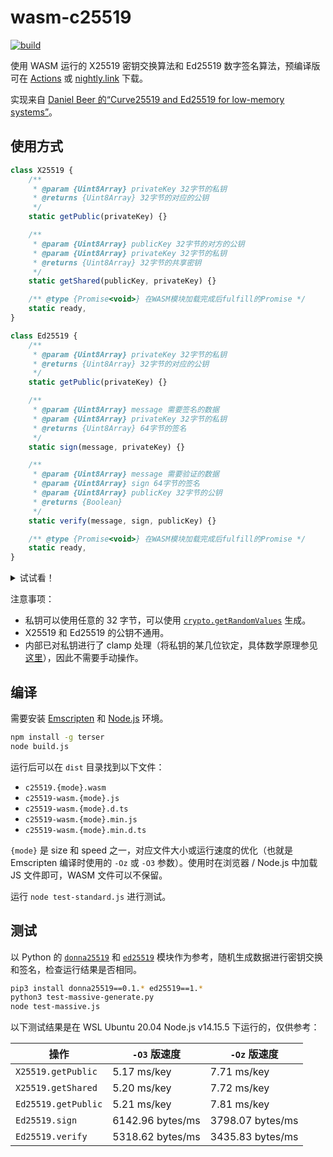 # wasm-c25519

[![build](https://github.com/TransparentLC/wasm-c25519/actions/workflows/build.yml/badge.svg)](https://github.com/TransparentLC/wasm-c25519/actions/workflows/build.yml)

使用 WASM 运行的 X25519 密钥交换算法和 Ed25519 数字签名算法，预编译版可在 [Actions](https://github.com/TransparentLC/wasm-c25519/actions/workflows/build.yml) 或 [nightly.link](https://nightly.link/TransparentLC/wasm-c25519/workflows/build/master/wasm-c25519) 下载。

实现来自 [Daniel Beer 的“Curve25519 and Ed25519 for low-memory systems”](https://www.dlbeer.co.nz/oss/c25519.html)。

## 使用方式

```js
class X25519 {
    /**
     * @param {Uint8Array} privateKey 32字节的私钥
     * @returns {Uint8Array} 32字节的对应的公钥
     */
    static getPublic(privateKey) {}

    /**
     * @param {Uint8Array} publicKey 32字节的对方的公钥
     * @param {Uint8Array} privateKey 32字节的私钥
     * @returns {Uint8Array} 32字节的共享密钥
     */
    static getShared(publicKey, privateKey) {}

    /** @type {Promise<void>} 在WASM模块加载完成后fulfill的Promise */
    static ready,
}

class Ed25519 {
    /**
     * @param {Uint8Array} privateKey 32字节的私钥
     * @returns {Uint8Array} 32字节的对应的公钥
     */
    static getPublic(privateKey) {}

    /**
     * @param {Uint8Array} message 需要签名的数据
     * @param {Uint8Array} privateKey 32字节的私钥
     * @returns {Uint8Array} 64字节的签名
     */
    static sign(message, privateKey) {}

    /**
     * @param {Uint8Array} message 需要验证的数据
     * @param {Uint8Array} sign 64字节的签名
     * @param {Uint8Array} publicKey 32字节的公钥
     * @returns {Boolean}
     */
    static verify(message, sign, publicKey) {}

    /** @type {Promise<void>} 在WASM模块加载完成后fulfill的Promise */
    static ready,
}

```
<details>

<summary>试试看！</summary>

```js
// 在浏览器中加载时，名称为X25519和Ed25519
const { X25519, Ed25519 } = require('./dist/c25519-wasm.speed.min.js');

(async () => {

// 等待WASM模块异步加载完成
// 也可以使用X25519.ready.then(() => {...})
await Promise.all([X25519.ready, Ed25519.ready]);

// 以下的测试向量来自 https://datatracker.ietf.org/doc/html/rfc7748.html#section-6.1

// 双方各自的私钥
const privateA = new Uint8Array([
    0x77, 0x07, 0x6d, 0x0a, 0x73, 0x18, 0xa5, 0x7d,
    0x3c, 0x16, 0xc1, 0x72, 0x51, 0xb2, 0x66, 0x45,
    0xdf, 0x4c, 0x2f, 0x87, 0xeb, 0xc0, 0x99, 0x2a,
    0xb1, 0x77, 0xfb, 0xa5, 0x1d, 0xb9, 0x2c, 0x2a,
]);
const privateB = new Uint8Array([
    0x5d, 0xab, 0x08, 0x7e, 0x62, 0x4a, 0x8a, 0x4b,
    0x79, 0xe1, 0x7f, 0x8b, 0x83, 0x80, 0x0e, 0xe6,
    0x6f, 0x3b, 0xb1, 0x29, 0x26, 0x18, 0xb6, 0xfd,
    0x1c, 0x2f, 0x8b, 0x27, 0xff, 0x88, 0xe0, 0xeb,
]);
// 从私钥产生公钥
const publicA = X25519.getPublic(privateA);
const publicB = X25519.getPublic(privateB);
// 收到对方的公钥后得到相同的共享密钥
const sharedA = X25519.getShared(privateA, publicB);
const sharedB = X25519.getShared(privateB, publicA);
// Uint8Array(32) [74, 93, 157, 91, ...]
console.log(sharedA);
// Uint8Array(32) [74, 93, 157, 91, ...]
console.log(sharedB);

// 以下的测试向量来自 https://datatracker.ietf.org/doc/html/rfc8032#section-7.1

// 签名方的私钥和公钥
const privateC = new Uint8Array([
    0xc5, 0xaa, 0x8d, 0xf4, 0x3f, 0x9f, 0x83, 0x7b,
    0xed, 0xb7, 0x44, 0x2f, 0x31, 0xdc, 0xb7, 0xb1,
    0x66, 0xd3, 0x85, 0x35, 0x07, 0x6f, 0x09, 0x4b,
    0x85, 0xce, 0x3a, 0x2e, 0x0b, 0x44, 0x58, 0xf7,
]);
const publicC = Ed25519.getPublic(privateC);
// 需要签名的消息
const messageC = new Uint8Array([0xaf, 0x82]);
// 生成的签名
const signC = Ed25519.sign(messageC, privateC);
// 对签名进行验证
// true
console.log(Ed25519.verify(messageC, signC, publicC));
// 修改消息后验证失败
messageC[0]++;
// false
console.log(Ed25519.verify(messageC, signC, publicC));

})()
```

</details>

注意事项：

* 私钥可以使用任意的 32 字节，可以使用 [`crypto.getRandomValues`](https://developer.mozilla.org/zh-CN/docs/Web/API/Crypto/getRandomValues) 生成。
* X25519 和 Ed25519 的公钥不通用。
* 内部已对私钥进行了 clamp 处理（将私钥的某几位钦定，具体数学原理参见[这里](https://www.jcraige.com/an-explainer-on-ed25519-clamping)），因此不需要手动操作。

## 编译

需要安装 [Emscripten](https://emscripten.org) 和 [Node.js](https://nodejs.org) 环境。

```bash
npm install -g terser
node build.js
```

运行后可以在 `dist` 目录找到以下文件：

* `c25519.{mode}.wasm`
* `c25519-wasm.{mode}.js`
* `c25519-wasm.{mode}.d.ts`
* `c25519-wasm.{mode}.min.js`
* `c25519-wasm.{mode}.min.d.ts`

`{mode}` 是 size 和 speed 之一，对应文件大小或运行速度的优化（也就是 Emscripten 编译时使用的 `-Oz` 或 `-O3` 参数）。使用时在浏览器 / Node.js 中加载 JS 文件即可，WASM 文件可以不保留。

运行 `node test-standard.js` 进行测试。

## 测试

以 Python 的 [`donna25519`](https://pypi.org/project/donna25519/) 和 [`ed25519`](https://pypi.org/project/donna25519/) 模块作为参考，随机生成数据进行密钥交换和签名，检查运行结果是否相同。

```bash
pip3 install donna25519==0.1.* ed25519==1.*
python3 test-massive-generate.py
node test-massive.js
```

以下测试结果是在 WSL Ubuntu 20.04 Node.js v14.15.5 下运行的，仅供参考：

| 操作 | `-O3` 版速度 | `-Oz` 版速度 |
| - | - | - |
| `X25519.getPublic` | 5.17 ms/key | 7.71 ms/key |
| `X25519.getShared` | 5.20 ms/key | 7.72 ms/key |
| `Ed25519.getPublic` | 5.21 ms/key | 7.81 ms/key |
| `Ed25519.sign` | 6142.96 bytes/ms | 3798.07 bytes/ms |
| `Ed25519.verify` | 5318.62 bytes/ms | 3435.83 bytes/ms |
